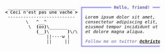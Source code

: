 <pre style="font-family:Menlo,'DejaVu Sans Mono',consolas,'Courier New',monospace"> __________________________  <span style="color: #5f5fff; text-decoration-color: #5f5fff">╔═══════════ </span><span style="color: #5f5fff; text-decoration-color: #5f5fff; font-weight: bold">Hello, friend!</span><span style="color: #5f5fff; text-decoration-color: #5f5fff"> ═══════════╗</span> <a href="https://www.informatik.uni-leipzig.de/~akiki/">Christopher Akiki</a>              
<span style="font-weight: bold">&lt;</span><span style="color: #000000; text-decoration-color: #000000"> Ceci n'est pas une vache </span><span style="font-weight: bold">&gt;</span> <span style="color: #5f5fff; text-decoration-color: #5f5fff">║</span>                                      <span style="color: #5f5fff; text-decoration-color: #5f5fff">║</span> ┣━━ Interests                  
 --------------------------  <span style="color: #5f5fff; text-decoration-color: #5f5fff">║</span> <span style="font-style: italic">Lorem ipsum dolor sit amet, </span>         <span style="color: #5f5fff; text-decoration-color: #5f5fff">║</span> ┃   ┣━━ Representation Learning
        \   ^__^             <span style="color: #5f5fff; text-decoration-color: #5f5fff">║</span> <span style="font-style: italic">consectetur adipiscing elit, sed do </span> <span style="color: #5f5fff; text-decoration-color: #5f5fff">║</span> ┃   ┣━━ Language Generation    
         \  <span style="font-weight: bold">(</span>oo<span style="font-weight: bold">)</span>\_______     <span style="color: #5f5fff; text-decoration-color: #5f5fff">║</span> <span style="font-style: italic">eiusmod tempor incididunt ut labore </span> <span style="color: #5f5fff; text-decoration-color: #5f5fff">║</span> ┃   ┣━━ Text Mining            
            <span style="font-weight: bold">(</span>__<span style="font-weight: bold">)</span>\       <span style="font-weight: bold">)</span>\<span style="color: #800080; text-decoration-color: #800080">/</span>\ <span style="color: #5f5fff; text-decoration-color: #5f5fff">║</span> <span style="font-style: italic">et dolore magna aliqua.</span>              <span style="color: #5f5fff; text-decoration-color: #5f5fff">║</span> ┃   ┗━━ Dataset Creation       
                ||----w |    <span style="color: #5f5fff; text-decoration-color: #5f5fff">║</span>                                      <span style="color: #5f5fff; text-decoration-color: #5f5fff">║</span> ┣━━ Lorem Ipsum                
                ||     ||    <span style="color: #5f5fff; text-decoration-color: #5f5fff">║</span> <span style="color: #5f5fff; text-decoration-color: #5f5fff; font-style: italic">Follow me on twitter </span><span style="color: #5f5fff; text-decoration-color: #5f5fff; font-weight: bold; font-style: italic"><a href="https://twitter.com/christopher">@christopher</a></span>    <span style="color: #5f5fff; text-decoration-color: #5f5fff">║</span> ┃   ┗━━ Lorem Ipsum            
                             <span style="color: #5f5fff; text-decoration-color: #5f5fff">╚══════════════════════════════════════╝</span> ┗━━ Lorem ipsum dolor sit amet 
</pre>
